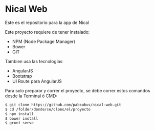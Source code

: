 # Nical Web
Este es el repositorio para la app de Nical

Este proyecto requiere de tener instalado:
- NPM (Node Package Manager)
- Bower
- GIT

Tambien usa las tecnologías:
- AngularJS
- Bootstrap
- UI Route para AngularJS

Para solo preparar y correr el proyecto, se debe correr estos comandos desde la Terminal ó CMD:
```sh
$ git clone https://github.com/pabcubus/nical-web.git
$ cd /folder/donde/se/clono/el/proyecto
$ npm install
$ bower install
$ grunt serve
